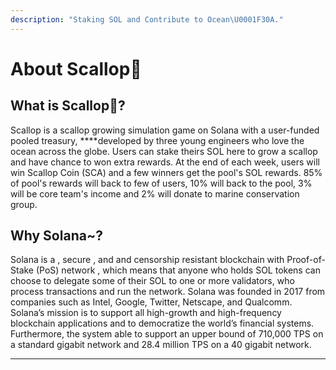```yaml
---
description: "Staking SOL and Contribute to Ocean\U0001F30A."
---
```


# About Scallop🦪

## **What is Scallop**🦪**?**

Scallop is a scallop growing simulation game on Solana with a user-funded pooled treasury, ****developed by three young engineers who love the ocean across the globe. Users can stake theirs SOL here to grow a scallop and have chance to won extra rewards. At the end of each week,  users will win Scallop Coin \(SCA\) and a few winners get the pool's SOL rewards. 85% of pool's rewards will back to few of users, 10% will back to the pool, 3% will be core team's income and 2% will donate to marine conservation group.

## **Why Solana~?**

Solana is a , secure , and and censorship resistant blockchain with Proof-of-Stake \(PoS\) network , which means that anyone who holds SOL tokens can choose to delegate some of their SOL to one or more validators, who process transactions and run the network. Solana was founded in 2017 from companies such as Intel, Google, Twitter, Netscape, and Qualcomm. Solana’s mission is to support all high-growth and high-frequency blockchain applications and to democratize the world’s financial systems. Furthermore, the system able to support an upper bound of 710,000 TPS on a standard gigabit network and 28.4 million TPS on a 40 gigabit network.  
****  
  


